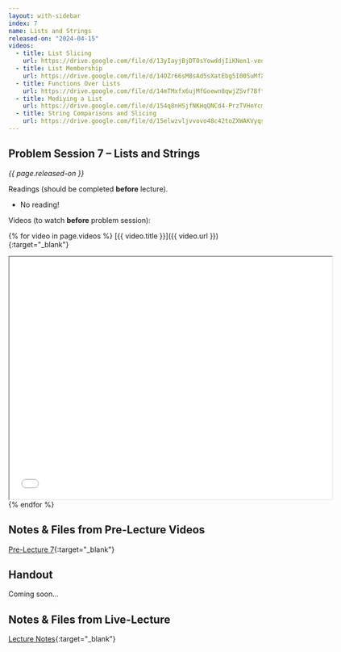 ```yaml
---
layout: with-sidebar
index: 7
name: Lists and Strings
released-on: "2024-04-15"
videos:
  - title: List Slicing
    url: https://drive.google.com/file/d/13yIayjBjDTOsYowddjIiKNen1-veqEH8
  - title: List Membership
    url: https://drive.google.com/file/d/14OZr66sM8sAd5sXatEbg5I00SuMfX_bJ
  - title: Functions Over Lists
    url: https://drive.google.com/file/d/14mTMxfx6ujMfGoewn0qwjZSvf7BftKSS
  - title: Modiying a List
    url: https://drive.google.com/file/d/154q8nHSjfNKHqQNCd4-PrzTVHeYcmTW9
  - title: String Comparisons and Slicing
    url: https://drive.google.com/file/d/15elwzvljvvovo48c42toZXWAKVyqsxNV
---
```


## Problem Session 7 – Lists and Strings

_{{ page.released-on }}_

Readings (should be completed **before** lecture). 
- No reading!

Videos (to watch **before** problem session):

{% for video in page.videos %}
[{{ video.title }}]({{ video.url }}){:target="_blank"}

<iframe src="{{ video.url }}/preview" width="640" height="480" allow="autoplay"></iframe>
{% endfor %}

## Notes & Files from Pre-Lecture Videos

[Pre-Lecture 7](https://github.com/ucsd-cse8a-sp24/ucsd-cse8a-sp24.github.io/tree/main/_pre-lectures/lecture-07){:target="_blank"}

## Handout

Coming soon...

## Notes & Files from Live-Lecture

[Lecture Notes](https://drive.google.com/drive/folders/13i4UKm45pIHa7zp4hQVIrPoE4ZyJrK1x?usp=sharing){:target="_blank"}
